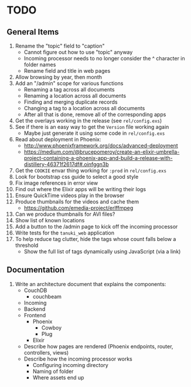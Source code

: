 # TODO

## General Items

1. Rename the "topic" field to "caption"
    - Cannot figure out how to use "topic" anyway
    - Incoming processor needs to no longer consider the ^ character in folder names
    - Rename field and title in web pages
1. Allow browsing by year, then month
1. Add an "/admin" scope for various functions
    - Renaming a tag across all documents
    - Renaming a location across all documents
    - Finding and merging duplicate records
    - Changing a tag to a location across all documents
    - After all that is done, remove all of the corresponding apps
1. Get the overlays working in the release (see `rel/config.exs`)
1. See if there is an easy way to get the `Version` file working again
    - Maybe just generate it using some code in `rel/config.exs`
1. Read about deployment in Phoenix:
    - http://www.phoenixframework.org/docs/advanced-deployment
    - https://medium.com/@brucepomeroy/create-an-elixir-umbrella-project-containing-a-phoenix-app-and-build-a-release-with-distillery-46371f2617df#.oinfggn3b
1. Get the `COOKIE` envar thing working for `:prod` in `rel/config.exs`
1. Look for bootstrap css guide to select a good style
1. Fix image references in error view
1. Find out where the Elixir apps will be writing their logs
1. Ensure QuickTime videos play in the browser
1. Produce thumbnails for the videos and cache them
    - https://github.com/emedia-project/erlffmpeg
1. Can we produce thumbnails for AVI files?
1. Show list of known locations
1. Add a button to the /admin page to kick off the incoming processor
1. Write tests for the `tanuki_web` application
1. To help reduce tag clutter, hide the tags whose count falls below a threshold
    - Show the full list of tags dynamically using JavaScript (via a link)

## Documentation

1. Write an architecture document that explains the components:
    * CouchDB
        - couchbeam
    * Incoming
    * Backend
    * Frontend
        - Phoenix
            + Cowboy
            + Plug
        - Elixir
    * Describe how pages are rendered (Phoenix endpoints, router, controllers, views)
    * Describe how the incoming processor works
        - Configuring incoming directory
        - Naming of folder
        - Where assets end up
